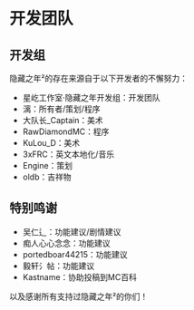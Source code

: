 # 开发团队
## 开发组

隐藏之年²的存在来源自于以下开发者的不懈努力：

- 星屹工作室·隐藏之年开发组：开发团队
- 漓：所有者/策划/程序
- 大队长_Captain：美术
- RawDiamondMC：程序
- KuLou_D：美术
- 3xFRC：英文本地化/音乐
- Engine：策划
- oldb：吉祥物

## 特别鸣谢

- 吴仁辶：功能建议/剧情建议
- 痴人心心念念：功能建议
- portedboar44215：功能建议
- 毅轩氵帖：功能建议
- Kastname：协助投稿到MC百科

以及感谢所有支持过隐藏之年²的你们！